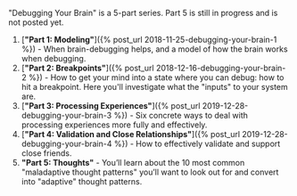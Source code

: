 "Debugging Your Brain" is a 5-part series. Part 5 is still in progress and is not posted yet.

1. [**"Part 1: Modeling"**]({% post_url 2018-11-25-debugging-your-brain-1 %}) - When brain-debugging helps, and a model of how the brain works when debugging.
2. [**"Part 2: Breakpoints"**]({% post_url 2018-12-16-debugging-your-brain-2 %}) - How to get your mind into a state where you can debug: how to hit a breakpoint. Here you'll investigate what the "inputs" to your system are.
3. [**"Part 3: Processing Experiences"**]({% post_url 2019-12-28-debugging-your-brain-3 %}) - Six concrete ways to deal with processing experiences more fully and effectively.
4. [**"Part 4: Validation and Close Relationships"**]({% post_url 2019-12-28-debugging-your-brain-4 %}) - How to effectively validate and support close friends.
5. **"Part 5: Thoughts"** - You’ll learn about the 10 most common "maladaptive thought patterns" you’ll want to look out for and convert into "adaptive" thought patterns.
